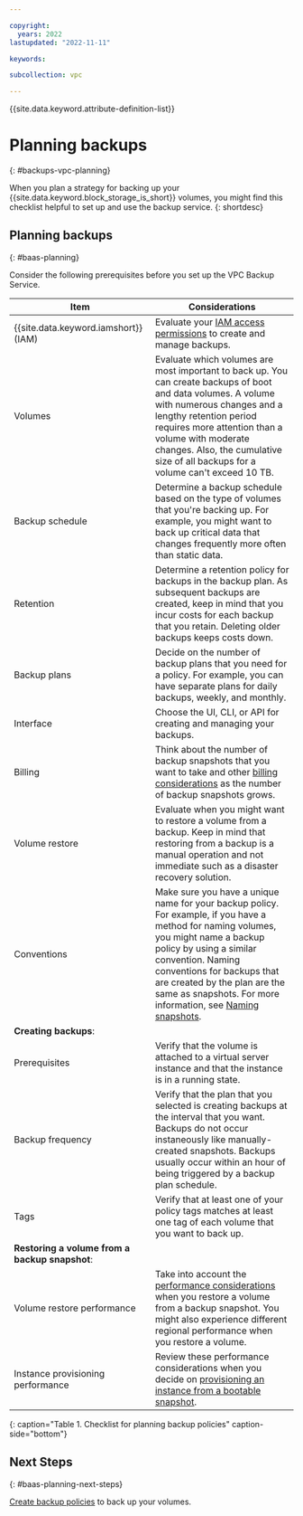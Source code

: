 ```yaml
---

copyright:
  years: 2022
lastupdated: "2022-11-11"

keywords:

subcollection: vpc

---
```


{{site.data.keyword.attribute-definition-list}}

# Planning backups
{: #backups-vpc-planning}

When you plan a strategy for backing up your {{site.data.keyword.block_storage_is_short}} volumes, you might find this checklist helpful to set up and use the backup service.
{: shortdesc}

## Planning backups
{: #baas-planning}

Consider the following prerequisites before you set up the VPC Backup Service.

| Item | Considerations |
|------|----------------|
| {{site.data.keyword.iamshort}} (IAM) | Evaluate your [IAM access permissions](/docs/vpc?topic=vpc-backup-service-manage#baas-vpc-iam) to create and manage backups. |
| Volumes | Evaluate which volumes are most important to back up. You can create backups of boot and data volumes. A volume with numerous changes and a lengthy retention period requires more attention than a volume with moderate changes. Also, the cumulative size of all backups for a volume can't exceed 10 TB. |
| Backup schedule | Determine a backup schedule based on the type of volumes that you're backing up. For example, you might want to back up critical data that changes frequently more often than static data. |
| Retention | Determine a retention policy for backups in the backup plan. As subsequent backups are created, keep in mind that you incur costs for each backup that you retain. Deleting older backups keeps costs down. |
| Backup plans | Decide on the number of backup plans that you need for a policy. For example, you can have separate plans for daily backups, weekly, and monthly. |
| Interface | Choose the UI, CLI, or API for creating and managing your backups. |
| Billing | Think about the number of backup snapshots that you want to take and other [billing considerations](/docs/vpc?topic=vpc-snapshots-vpc-about&interface=api#snapshots_vpc_considerations) as the number of backup snapshots grows. |
| Volume restore | Evaluate when you might want to restore a volume from a backup. Keep in mind that restoring from a backup is a manual operation and not immediate such as a disaster recovery solution. |
| Conventions | Make sure you have a unique name for your backup policy. For example, if you have a method for naming volumes, you might name a backup policy by using a similar convention. Naming conventions for backups that are created by the plan are the same as snapshots. For more information, see [Naming snapshots](/docs/vpc?topic=vpc-snapshots-vpc-manage#snapshots-vpc-naming). |
|**Creating backups**: |
| Prerequisites | Verify that the volume is attached to a virtual server instance and that the instance is in a running state. |
| Backup frequency | Verify that the plan that you selected is creating backups at the interval that you want. Backups do not occur instaneously like manually-created snapshots. Backups usually occur within an hour of being triggered by a backup plan schedule. |
| Tags | Verify that at least one of your policy tags matches at least one tag of each volume that you want to back up. |
|**Restoring a volume from a backup snapshot**: |
| Volume restore performance | Take into account the [performance considerations](/docs/vpc?topic=vpc-baas-vpc-restore&interface=ui#baas-performance-considerations) when you restore a volume from a backup snapshot. You might also experience different regional performance when you restore a volume. |
| Instance provisioning performance | Review these performance considerations when you decide on [provisioning an instance from a bootable snapshot](/docs/vpc?topic=vpc-baas-vpc-restore&interface=ui#baas-boot-perf).
{: caption="Table 1. Checklist for planning backup policies" caption-side="bottom"}

## Next Steps
{: #baas-planning-next-steps}

[Create backup policies](/docs/vpc?topic=vpc-backup-policy-create) to back up your volumes.
